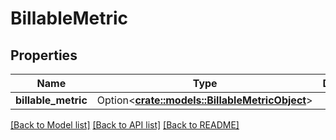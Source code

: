 # BillableMetric

## Properties

Name | Type | Description | Notes
------------ | ------------- | ------------- | -------------
**billable_metric** | Option<[**crate::models::BillableMetricObject**](BillableMetricObject.md)> |  | [optional]

[[Back to Model list]](../README.md#documentation-for-models) [[Back to API list]](../README.md#documentation-for-api-endpoints) [[Back to README]](../README.md)


